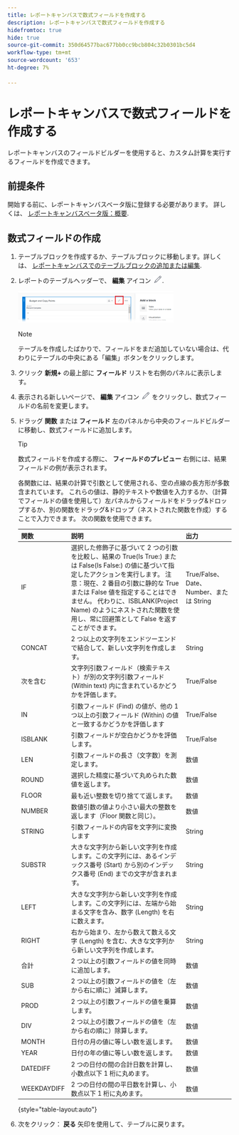 ```yaml
---
title: レポートキャンバスで数式フィールドを作成する
description: レポートキャンバスで数式フィールドを作成する
hidefromtoc: true
hide: true
source-git-commit: 350d64577bac677bb0cc9bcb804c32b0301bc5d4
workflow-type: tm+mt
source-wordcount: '653'
ht-degree: 7%

---
```



# レポートキャンバスで数式フィールドを作成する

レポートキャンバスのフィールドビルダーを使用すると、カスタム計算を実行するフィールドを作成できます。

## 前提条件

開始する前に、レポートキャンバスベータ版に登録する必要があります。 詳しくは、 [レポートキャンバスベータ版：概要](/help/quicksilver/product-announcements/betas/canvas-dashboards-beta/reporting-canvas-beta-overview.md).

## 数式フィールドの作成

1. テーブルブロックを作成するか、テーブルブロックに移動します。詳しくは、 [レポートキャンバスでのテーブルブロックの追加または編集](../../../reports-and-dashboards/reporting-canvas/table-blocks/add-or-edit-report-table.md).
1. レポートのテーブルヘッダーで、 **編集** アイコン ![](assets/edit-icon.png).

   ![](assets/edit-icon-table-header-350x71.png)

   >[!NOTE]
   >
   >テーブルを作成したばかりで、フィールドをまだ追加していない場合は、代わりにテーブルの中央にある「編集」ボタンをクリックします。

1. クリック **新規+** の最上部に **フィールド** リストを右側のパネルに表示します。
1. 表示される新しいページで、 **編集** アイコン ![](assets/edit-icon.png) をクリックし、数式フィールドの名前を変更します。
1. ドラッグ **関数** または **フィールド** 左のパネルから中央のフィールドビルダーに移動し、数式フィールドに追加します。


   >[!TIP]
   >
   >数式フィールドを作成する際に、 **フィールドのプレビュー** 右側には、結果フィールドの例が表示されます。

   各関数には、結果の計算で引数として使用される、空の点線の長方形が多数含まれています。 これらの値は、静的テキストや数値を入力するか、（計算でフィールドの値を使用して）左パネルからフィールドをドラッグ&amp;ドロップするか、別の関数をドラッグ&amp;ドロップ（ネストされた関数を作成）することで入力できます。 次の関数を使用できます。

   | 関数 | 説明 | 出力 |
   |---|---|---|
   | IF | 選択した修飾子に基づいて 2 つの引数を比較し、結果の True(Is True:) または False(Is False:) の値に基づいて指定したアクションを実行します。 注意：現在、2 番目の引数に静的な True または False 値を指定することはできません。 代わりに、ISBLANK(Project Name) のようにネストされた関数を使用し、常に回避策として False を返すことができます。 | True/False、Date、Number、または String |
   | CONCAT | 2 つ以上の文字列をエンドツーエンドで結合して、新しい文字列を作成します。 | String |
   | 次を含む | 文字列引数フィールド（検索テキスト）が別の文字列引数フィールド (Within text) 内に含まれているかどうかを評価します。 | True/False |
   | IN | 引数フィールド (Find) の値が、他の 1 つ以上の引数フィールド (Within) の値と一致するかどうかを評価します | True/False |
   | ISBLANK | 引数フィールドが空白かどうかを評価します。 | True/False |
   | LEN | 引数フィールドの長さ（文字数）を測定します。 | 数値 |
   | ROUND | 選択した精度に基づいて丸められた数値を返します。 | 数値 |
   | FLOOR | 最も近い整数を切り捨てて返します。 | 数値 |
   | NUMBER | 数値引数の値より小さい最大の整数を返します（Floor 関数と同じ）。 | 数値 |
   | STRING | 引数フィールドの内容を文字列に変換します | String |
   | SUBSTR | 大きな文字列から新しい文字列を作成します。この文字列には、あるインデックス番号 (Start) から別のインデックス番号 (End) までの文字が含まれます。 | String |
   | LEFT | 大きな文字列から新しい文字列を作成します。この文字列には、左端から始まる文字を含み、数字 (Length) を右に数えます。 | String |
   | RIGHT | 右から始まり、左から数えて数える文字 (Length) を含む、大きな文字列から新しい文字列を作成します。 | String |
   | 合計 | 2 つ以上の引数フィールドの値を同時に追加します。 | 数値 |
   | SUB | 2 つ以上の引数フィールドの値を（左から右に順に）減算します。 | 数値 |
   | PROD | 2 つ以上の引数フィールドの値を乗算します。 | 数値 |
   | DIV | 2 つ以上の引数フィールドの値を（左から右の順に）除算します。 | 数値 |
   | MONTH | 日付の月の値に等しい数を返します。 | 数値 |
   | YEAR | 日付の年の値に等しい数を返します。 | 数値 |
   | DATEDIFF | 2 つの日付の間の合計日数を計算し、小数点以下 1 桁に丸めます。 | 数値 |
   | WEEKDAYDIFF | 2 つの日付の間の平日数を計算し、小数点以下 1 桁に丸めます。 | 数値 |

   {style="table-layout:auto"}

1. 次をクリック： **戻る** 矢印を使用して、テーブルに戻ります。
